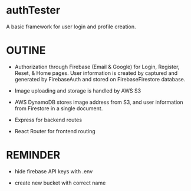 # authTester
A basic framework for user login and profile creation.  

# OUTINE

- Authorization through Firebase (Email & Google) for Login, Register, Reset, & Home pages.  User information is created by captured and generated by FirebaseAuth and stored on FirebaseFirestore database.

- Image uploading and storage is handled by AWS S3

- AWS DynamoDB stores image address from S3, and user information from Firestore in a single document.

- Express for backend routes

- React Router for frontend routing

# REMINDER

- hide firebase API keys with .env

- create new bucket with correct name


